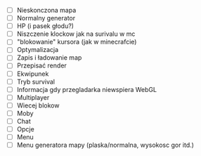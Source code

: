 - [ ] Nieskonczona mapa
- [ ] Normalny generator
- [ ] HP (i pasek głodu?)
- [ ] Niszczenie klockow jak na surivalu w mc
- [ ] "blokowanie" kursora (jak w minecrafcie)
- [ ] Optymalizacja
- [ ] Zapis i ładowanie map
- [ ] Przepisać render
- [ ] Ekwipunek
- [ ] Tryb survival
- [ ] Informacja gdy przegladarka niewspiera WebGL
- [ ] Multiplayer
- [ ] Wiecej blokow
- [ ] Moby
- [ ] Chat
- [ ] Opcje
- [ ] Menu
- [ ] Menu generatora mapy (plaska/normalna, wysokosc gor itd.)
